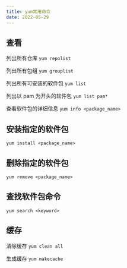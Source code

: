 ```yaml
---
title: yum常用命令
date: 2022-05-29
---
```


## 查看

列出所有仓库
`yum repolist`

列出所有包组
`yum grouplist`

列出所有可安装的软件包
`yum list`

列出以 pam 为开头的软件包
`yum list pam*`

查看软件包的详细信息
`yum info <package_name>`

## 安装指定的软件包

`yum install <package_name>`

## 删除指定的软件包

`yum remove <package_name>`

## 查找软件包命令

`yum search <keyword>`

## 缓存

清除缓存
`yum clean all`

生成缓存
`yum makecache`
